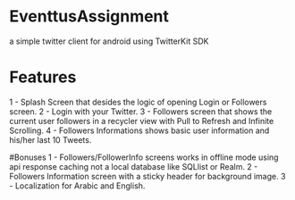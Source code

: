 # EventtusAssignment
a simple twitter client for android using TwitterKit SDK 

# Features
1 - Splash Screen that desides the logic of opening Login or Followers screen.
2 - Login with your Twitter.
3 - Followers screen that shows the current user followers in a recycler view with Pull to Refresh and Infinite Scrolling.
4 - Followers Informations shows basic user information and his/her last 10 Tweets.

#Bonuses
1 - Followers/FollowerInfo screens works in offline mode using api response caching not a local database like SQLlist or Realm.
2 - Followers Information screen with a sticky header for background image.
3 - Localization for Arabic and English.
